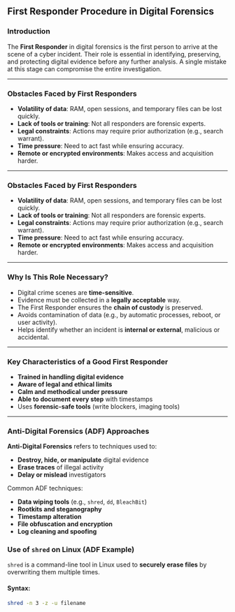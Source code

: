 ## First Responder Procedure in Digital Forensics

### Introduction

The **First Responder** in digital forensics is the first person to arrive at the scene of a cyber incident. Their role is essential in identifying, preserving, and protecting digital evidence before any further analysis. A single mistake at this stage can compromise the entire investigation.

---

### Obstacles Faced by First Responders

- **Volatility of data**: RAM, open sessions, and temporary files can be lost quickly.
- **Lack of tools or training**: Not all responders are forensic experts.
- **Legal constraints**: Actions may require prior authorization (e.g., search warrant).
- **Time pressure**: Need to act fast while ensuring accuracy.
- **Remote or encrypted environments**: Makes access and acquisition harder.

---

### Obstacles Faced by First Responders

- **Volatility of data**: RAM, open sessions, and temporary files can be lost quickly.
- **Lack of tools or training**: Not all responders are forensic experts.
- **Legal constraints**: Actions may require prior authorization (e.g., search warrant).
- **Time pressure**: Need to act fast while ensuring accuracy.
- **Remote or encrypted environments**: Makes access and acquisition harder.

---

### Why Is This Role Necessary?

- Digital crime scenes are **time-sensitive**.
- Evidence must be collected in a **legally acceptable** way.
- The First Responder ensures the **chain of custody** is preserved.
- Avoids contamination of data (e.g., by automatic processes, reboot, or user activity).
- Helps identify whether an incident is **internal or external**, malicious or accidental.

---

### Key Characteristics of a Good First Responder

- **Trained in handling digital evidence**
- **Aware of legal and ethical limits**
- **Calm and methodical under pressure**
- **Able to document every step** with timestamps
- Uses **forensic-safe tools** (write blockers, imaging tools)

---

### Anti-Digital Forensics (ADF) Approaches
**Anti-Digital Forensics** refers to techniques used to:
- **Destroy, hide, or manipulate** digital evidence
- **Erase traces** of illegal activity
- **Delay or mislead** investigators

Common ADF techniques:
- **Data wiping tools** (e.g., `shred`, `dd`, `BleachBit`)
- **Rootkits and steganography**
- **Timestamp alteration**
- **File obfuscation and encryption**
- **Log cleaning and spoofing**

### Use of `shred` on Linux (ADF Example)

`shred` is a command-line tool in Linux used to **securely erase files** by overwriting them multiple times.

#### Syntax:

```bash
shred -n 3 -z -u filename
```